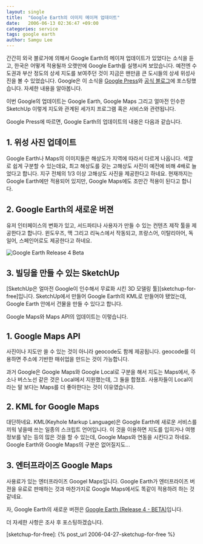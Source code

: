 ```yaml
---
layout: single
title:  "Google Earth의 이미지 메이져 업데이트"
date:   2006-06-13 02:36:47 +09:00
categories: service
tags: google earth
author: Samgu Lee
---
```

간간히 외국 블로거에 의해서 Google Earth의 메이져 업데이트가 있었다는 소식을 듣고, 한국은 어떻게 적용될까 오랫만에 Google Earth를 실행시켜 보았습니다. 예전엔 수도권과 부산 정도의 상세 지도를 보여주던 것이 지금은 왠만큼 큰 도시들의 상세 위성사진을 볼 수 있었습니다. Google은 이 소식을 [Google Press](http://www.google.com/intl/en/press/pressrel/geoday.html)와 [공식 블로그](http://googleblog.blogspot.com/2006/06/happy-birthday-google-earth.html)에 포스팅했습니다. 자세한 내용을 알아봅니다.

이번 Google의 업데이트는 Google Earth, Google Maps 그리고 얼마전 인수한 SketchUp 이렇게 지도와 관계된 세가지 프로그램 혹은 서비스와 관련됩니다.

Google Press에 따르면, Google Earth의 업데이트의 내용은 다음과 같습니다.

## 1. 위성 사진 업데이트

Google Earth나 Maps의 이미지들은 해상도가 지역에 따라서 다르게 나옵니다. 색깔로 쉽게 구분할 수 있는데요, 최고 해상도를 갖는 고해상도 사진이 예전에 비해 4배로 늘었다고 합니다. 지구 전체의 1/3 이상 고해상도 사진을 제공한다고 하네요. 현재까지는 Google Earth에만 적용되어 있지만, Google Maps에도 조만간 적용이 된다고 합니다.

## 2. Google Earth의 새로운 버젼
유저 인터페이스의 변화가 있고, 서드파티나 사용자가 만들 수 있는 컨텐츠 제작 툴을 제공한다고 합니다. 윈도우즈, 맥 그리고 리눅스에서 작동되고, 프랑스어, 이탈리아어, 독일어, 스페인어로도 제공한다고 하네요.

![Google Earth Release 4 Beta](https://earth.google.com/images/callouts.gif)

## 3. 빌딩을 만들 수 있는 SketchUp

[SketchUp은 얼마전 Google이 인수해서 무료화 시킨 3D 모델링 툴][sketchup-for-free]입니다. SketchUp에서 만들어 Google Earth의 KML로 만들어야 됐었는데, Google Earth 안에서 건물을 만들 수 있다고 합니다.

Google Maps와 Maps API의 업데이트는 이렇습니다.

## 1. Google Maps API

사진이나 지도만 쓸 수 있는 것이 아니라 geocode도 함께 제공됩니다. geocode를 이용하면 주소에 기반한 매쉬업을 만드는 것이 가능합니다.

과거 Google은 Google Maps와 Google Local로 구분을 해서 지도는 Maps에서, 주소나 버스노선 같은 것은 Local에서 지원했는데, 그 둘을 합쳤죠. 사용자들이 Local이라는 말 보다는 Maps를 더 좋아한다는 것이 이유였습니다.

## 2. KML for Google Maps

대단하네요. KML(Keyhole Markup Language)은 Google Earth에 새로운 서비스를 끼워 넣을때 쓰는 일종의 스크립트 언어입니다. 이 것을 이용하면 지도를 입히거나 여행 정보를 넣는 등의 많은 것을 할 수 있는데, Google Maps와 연동을 시킨다고 하네요. Google Earth와 Google Maps의 구분은 없어질지도...

## 3. 엔터프라이즈 Google Maps

사용료가 있는 엔터프라이즈 Googel Maps입니다. Google Earth가 엔터프라이즈 버젼을 유료로 판매하는 것과 마찬가지로 Google Maps에서도 똑같이 적용하려 하는 것 같네요.

자, Google Earth의 새로운 버젼은 [Google Earth (Release 4 - BETA)](http://earth.google.com/earth4.html)입니다.

더 자세한 사항은 조사 후 포스팅하겠습니다.

[sketchup-for-free]: {% post_url 2006-04-27-sketchup-for-free %}
